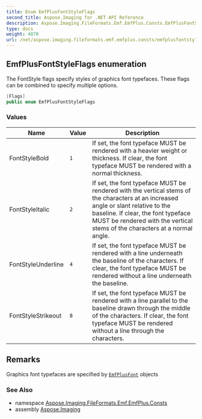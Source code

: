 ```yaml
---
title: Enum EmfPlusFontStyleFlags
second_title: Aspose.Imaging for .NET API Reference
description: Aspose.Imaging.FileFormats.Emf.EmfPlus.Consts.EmfPlusFontStyleFlags enum. The FontStyle flags specify styles of graphics font typefaces. These flags can be combined to specify multiple options
type: docs
weight: 4870
url: /net/aspose.imaging.fileformats.emf.emfplus.consts/emfplusfontstyleflags/
---
```

## EmfPlusFontStyleFlags enumeration

The FontStyle flags specify styles of graphics font typefaces. These flags can be combined to specify multiple options.

```csharp
[Flags]
public enum EmfPlusFontStyleFlags
```

### Values

| Name | Value | Description |
| --- | --- | --- |
| FontStyleBold | `1` | If set, the font typeface MUST be rendered with a heavier weight or thickness. If clear, the font typeface MUST be rendered with a normal thickness. |
| FontStyleItalic | `2` | If set, the font typeface MUST be rendered with the vertical stems of the characters at an increased angle or slant relative to the baseline. If clear, the font typeface MUST be rendered with the vertical stems of the characters at a normal angle. |
| FontStyleUnderline | `4` | If set, the font typeface MUST be rendered with a line underneath the baseline of the characters. If clear, the font typeface MUST be rendered without a line underneath the baseline. |
| FontStyleStrikeout | `8` | If set, the font typeface MUST be rendered with a line parallel to the baseline drawn through the middle of the characters. If clear, the font typeface MUST be rendered without a line through the characters. |

## Remarks

Graphics font typefaces are specified by [`EmfPlusFont`](../../aspose.imaging.fileformats.emf.emfplus.objects/emfplusfont/) objects

### See Also

* namespace [Aspose.Imaging.FileFormats.Emf.EmfPlus.Consts](../../aspose.imaging.fileformats.emf.emfplus.consts/)
* assembly [Aspose.Imaging](../../)


